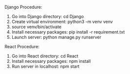 Django Procedure:
1. Go into Django directory: cd Django
2. Create virtual environment:
python3 -m venv venv
3. source venv/bin/activate
4. Install necessary packages: pip install -r requirement.txt
5. Launch server: python manage.py runserver

React Procedure:
1. Go into React directory: cd React
2. Install necessary packages: npm install
3. Run server in localhost: npm start
